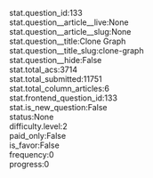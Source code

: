 stat.question_id:133  
stat.question__article__live:None  
stat.question__article__slug:None  
stat.question__title:Clone Graph  
stat.question__title_slug:clone-graph  
stat.question__hide:False  
stat.total_acs:3714  
stat.total_submitted:11751  
stat.total_column_articles:6  
stat.frontend_question_id:133  
stat.is_new_question:False  
status:None  
difficulty.level:2  
paid_only:False  
is_favor:False  
frequency:0  
progress:0  
